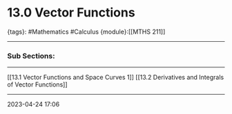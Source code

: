 # 13.0 Vector Functions
{tags}: #Mathematics #Calculus 
{module}:[[MTHS 211]]

--- 
### Sub Sections:
---
[[13.1 Vector Functions and Space Curves 1]]
[[13.2 Derivatives and Integrals of Vector Functions]]

--- 
2023-04-24
17:06
